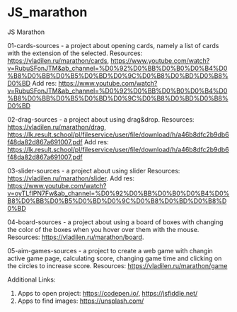 # JS_marathon
JS Marathon

01-cards-sources - a project about opening cards, namely a list of cards with the extension of the selected.
Resources: https://vladilen.ru/marathon/cards, https://www.youtube.com/watch?v=RubuSFonJTM&ab_channel=%D0%92%D0%BB%D0%B0%D0%B4%D0%B8%D0%BB%D0%B5%D0%BD%D0%9C%D0%B8%D0%BD%D0%B8%D0%BD
Add res: https://www.youtube.com/watch?v=RubuSFonJTM&ab_channel=%D0%92%D0%BB%D0%B0%D0%B4%D0%B8%D0%BB%D0%B5%D0%BD%D0%9C%D0%B8%D0%BD%D0%B8%D0%BD

02-drag-sources - a project about using drag&drop.
Resources: https://vladilen.ru/marathon/drag, https://lk.result.school/pl/fileservice/user/file/download/h/a46b8dfc2b9db6f48da82d867a691007.pdf
Add res: https://lk.result.school/pl/fileservice/user/file/download/h/a46b8dfc2b9db6f48da82d867a691007.pdf

03-slider-sources - a project about using slider
Resources: https://vladilen.ru/marathon/slider.
Add res: https://www.youtube.com/watch?v=oyTLfIPN7Fw&ab_channel=%D0%92%D0%BB%D0%B0%D0%B4%D0%B8%D0%BB%D0%B5%D0%BD%D0%9C%D0%B8%D0%BD%D0%B8%D0%BD

04-board-sources - a project about using a board of boxes with changing the color of the boxes when you hover over them with the mouse.
Resources: https://vladilen.ru/marathon/board.

05-aim-games-sources - a project to create a web game with changin active game page, calculating score, changing game time and clicking on the circles to increase score.
Resources: https://vladilen.ru/marathon/game

Additional Links:
1. Apps to open project: https://codepen.io/, https://jsfiddle.net/
2. Apps to find images: https://unsplash.com/
